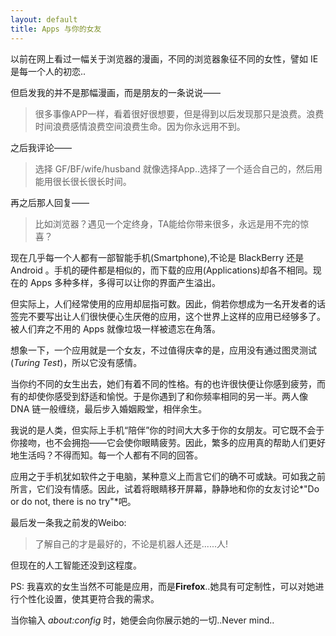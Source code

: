 ```yaml
---
layout: default
title: Apps 与你的女友
---
```


以前在网上看过一幅关于浏览器的漫画，不同的浏览器象征不同的女性，譬如 IE 是每一个人的初恋..

但启发我的并不是那幅漫画，而是朋友的一条说说——

> 很多事像APP一样，看着很好很想要，但是得到以后发现那只是浪费。浪费时间浪费感情浪费空间浪费生命。因为你永远用不到。

之后我评论——

> 选择 GF/BF/wife/husband 就像选择App..选择了一个适合自己的，然后用能用很长很长很长时间。

再之后那人回复——

> 比如浏览器？遇见一个定终身，TA能给你带来很多，永远是用不完的惊喜？

现在几乎每一个人都有一部智能手机(Smartphone),不论是 BlackBerry 还是 Android 。手机的硬件都是相似的，而下载的应用(Applications)却各不相同。现在的 Apps 多种多样，多得可以让你的界面产生溢出。

但实际上，人们经常使用的应用却屈指可数。因此，倘若你想成为一名开发者的话签完不要写出让人们很快便心生厌倦的应用，这个世界上这样的应用已经够多了。被人们弃之不用的 Apps 就像垃圾一样被遗忘在角落。

想象一下，一个应用就是一个女友，不过值得庆幸的是，应用没有通过图灵测试(*Turing Test*)，所以它没有感情。

当你约不同的女生出去，她们有着不同的性格。有的也许很快便让你感到疲劳，而有的却使你感受到舒适和愉悦。于是你遇到了和你频率相同的另一半。两人像 DNA 链一般缠绕，最后步入婚姻殿堂，相伴余生。

我说的是人类，但实际上手机“陪伴”你的时间大大多于你的女朋友。可它既不会于你接吻，也不会拥抱——它会使你眼睛疲劳。因此，繁多的应用真的帮助人们更好地生活吗？不得而知。每一个人都有不同的回答。

应用之于手机犹如软件之于电脑，某种意义上而言它们的确不可或缺。可如我之前所言，它们没有情感。因此，试着将眼睛移开屏幕，静静地和你的女友讨论*"Do or do not, there is no try"*吧。

最后发一条我之前发的Weibo:

> 了解自己的才是最好的，不论是机器人还是......人!

但现在的人工智能还没到这程度。

PS: 我喜欢的女生当然不可能是应用，而是**Firefox**..她具有可定制性，可以对她进行个性化设置，使其更符合我的需求。

当你输入 *about:config* 时，她便会向你展示她的一切..Never mind..